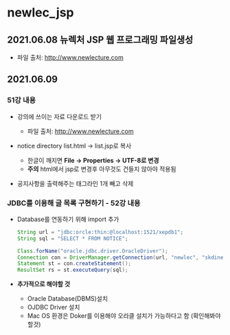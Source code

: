 # newlec_jsp

## 2021.06.08 뉴렉처 JSP 웹 프로그래밍 파일생성

- 파일 출처: http://www.newlecture.com

## 2021.06.09
### 51강 내용

- 강의에 쓰이는 자료 다운로드 받기
  - 파일 출처: http://www.newlecture.com

- notice directory list.html -> list.jsp로 복사
  - 한글이 깨지면 **File -> Properties -> UTF-8로 변경**
  - **주의** html에서 jsp로 변경후 아무것도 건들지 않아야 적용됨
- 공지사항을 출력해주는 **<tr>** 태그라인 1개 빼고 삭제
  
### JDBC를 이용해 글 목록 구현하기 - 52강 내용

- Database를 연동하기 위해 import 추가
  ``` java
  String url = "jdbc:orcle:thin:@localhost:1521/xepdb1";
  String sql = "SELECT * FROM NOTICE";

  Class.forName("oracle.jdbc.driver.OracleDriver");
  Connection con = DriverManager.getConnection(url, "newlec", "skdine");
  Statement st = con.createStatement();
  ResultSet rs = st.executeQuery(sql);
  ```
  
- **추가적으로 해야할 것**
  - Oracle Database(DBMS)설치
  - OJDBC Driver 설치
  - Mac OS 환경은 Doker를 이용해야 오라클 설치가 가능하다고 함 (확인해봐야 할것)
